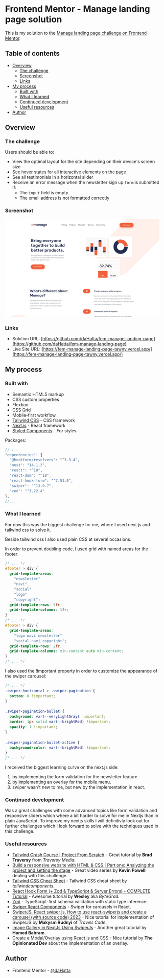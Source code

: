 # Frontend Mentor - Manage landing page solution

This is my solution to the [Manage landing page challenge on Frontend Mentor](https://www.frontendmentor.io/challenges/manage-landing-page-SLXqC6P5).

## Table of contents

- [Overview](#overview)
  - [The challenge](#the-challenge)
  - [Screenshot](#screenshot)
  - [Links](#links)
- [My process](#my-process)
  - [Built with](#built-with)
  - [What I learned](#what-i-learned)
  - [Continued development](#continued-development)
  - [Useful resources](#useful-resources)
- [Author](#author)

## Overview

### The challenge

Users should be able to:

- View the optimal layout for the site depending on their device's screen size
- See hover states for all interactive elements on the page
- See all testimonials in a horizontal slider
- Receive an error message when the newsletter sign up `form` is submitted if:
  - The `input` field is empty
  - The email address is not formatted correctly

### Screenshot

![Manage landing page](./screenshot.jpg)

### Links

- Solution URL: [https://github.com/daHatta/fem-manage-landing-page](https://github.com/daHatta/fem-manage-landing-page)
- Live Site URL: [https://fem-manage-landing-page-tawny.vercel.app/](https://fem-manage-landing-page-tawny.vercel.app/)

## My process

### Built with

- Semantic HTML5 markup
- CSS custom properties
- Flexbox
- CSS Grid
- Mobile-first workflow
- [Tailwind CSS](https://tailwindcss.com/) - CSS framework
- [Next.js](https://nextjs.org/) - React framework
- [Styled Components](https://styled-components.com/) - For styles

Packages:

```js
// ...
"dependencies": {
  "@hookform/resolvers": "^3.3.4",
  "next": "14.1.3",
  "react": "^18",
  "react-dom": "^18",
  "react-hook-form": "^7.51.0",
  "swiper": "^11.0.7",
  "zod": "^3.22.4"
},
//...
```

### What I learned

For now this was the biggest challenge for me, where I used next.js and tailwind css to solve it.

Beside tailwind css I also used plain CSS at several occasions.

In order to prevent doubling code, I used grid with named areas for the footer:

```css
/* ... */
#footer > div {
  grid-template-areas:
    "newsletter"
    "navi"
    "social"
    "logo"
    "copyright";
  grid-template-rows: 5fr;
  grid-template-columns: 1fr;
}
/* ... */
#footer > div {
  grid-template-areas:
    "logo navi newsletter"
    "social navi copyright";
  grid-template-rows: 2fr;
  grid-template-columns: min-content auto min-content;
}
/* ... */
```

I also used the !important property in order to customize the appearance of the swiper carousel:

```css
/* ... */
.swiper-horizontal > .swiper-pagination {
  bottom: 0 !important;
}

.swiper-pagination-bullet {
  background: var(--veryLightGray) !important;
  border: 1px solid var(--brightRed) !important;
  opacity: 1 !important;
}

.swiper-pagination-bullet-active {
  background-color: var(--brightRed) !important;
}
/* ... */
```

I received the biggest learning curve on the next.js side:

1. by implementing the form validation for the newsletter feature.
2. by implementing an overlay for the mobile menu.
3. swiper wasn't new to me, but new by the implementation in react.

### Continued development

Was a great challenges with some advanced topics like form validation and responsive sliders which where a bit harder to solve for me in Nextjs than in plain JavaScript.
To improve my nextjs skills I will definitivly look out for further challenges which I look forward to solve with the techniques used in this challenge.

### Useful resources

- [Tailwind Crash Course | Project From Scratch](https://www.youtube.com/watch?v=dFgzHOX84xQ) - Great tutorial by **Brad Traversy** from _Traversy Media_.
- [Build a responsive website with HTML & CSS | Part one: Analyzing the project and setting the stage](https://www.youtube.com/watch?v=h3bTwCqX4ns) - Great video series by **Kevin Powell** dealing with this challenge.
- [Tailwind CSS Cheat Sheet](https://tailwindcomponents.com/cheatsheet/) - Tailwind CSS cheat sheet by _tailwindcomponents_.
- [React Hook Form (+ Zod & TypeScript & Server Errors) - COMPLETE Tutorial](https://www.youtube.com/watch?v=u6PQ5xZAv7Q) - Awesome tutorial by **Wesley** aka _ByteGrad_.
- [Zod](https://zod.dev/) - TypeScript-first schema validation with static type inference.
- [Swiper React Components](https://swiperjs.com/react) - Swiper for carousels in React.
- [SwiperJS. React swiper js. How to use react-swiperjs and create a carousel (with source code) 2023](https://www.youtube.com/watch?v=KL_yIf5uiJo) - Nice tutorial for implementation of SwiperJS by **Makysm Rudnyi** of _Travels Code_.
- [Image Gallery in NextJs Using SwiperJs](https://www.youtube.com/watch?v=imhdh4xCh7I) - Another great tutorial by **Hamed Bahram**.
- [Create a Modal/Overlay using React.js and CSS](https://www.youtube.com/watch?v=D9OJX6sSyYk) - Nice tutorial by **The Opinionated Dev** about the implementation of an overlay.

## Author

- Frontend Mentor - [@daHatta](https://www.frontendmentor.io/profile/daHatta)
